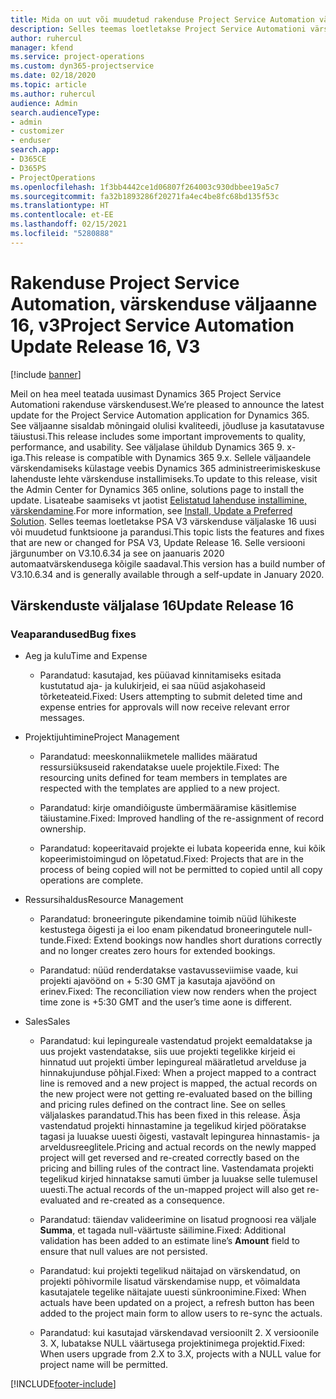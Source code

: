 ```yaml
---
title: Mida on uut või muudetud rakenduse Project Service Automation värskenduse väljaandes 16, V3
description: Selles teemas loetletakse Project Service Automationi värskenduse väljalaske 16, V3 saadaolevaid funktsioone ja parandusi.
author: ruhercul
manager: kfend
ms.service: project-operations
ms.custom: dyn365-projectservice
ms.date: 02/18/2020
ms.topic: article
ms.author: ruhercul
audience: Admin
search.audienceType:
- admin
- customizer
- enduser
search.app:
- D365CE
- D365PS
- ProjectOperations
ms.openlocfilehash: 1f3bb4442ce1d06807f264003c930dbbee19a5c7
ms.sourcegitcommit: fa32b1893286f20271fa4ec4be8fc68bd135f53c
ms.translationtype: HT
ms.contentlocale: et-EE
ms.lasthandoff: 02/15/2021
ms.locfileid: "5280888"
---
```

# <a name="project-service-automation-update-release-16-v3"></a><span data-ttu-id="39477-103">Rakenduse Project Service Automation, värskenduse väljaanne 16, v3</span><span class="sxs-lookup"><span data-stu-id="39477-103">Project Service Automation Update Release 16, V3</span></span>

[!include [banner](../includes/psa-now-project-operations.md)]

<span data-ttu-id="39477-104">Meil on hea meel teatada uusimast Dynamics 365 Project Service Automationi rakenduse värskendusest.</span><span class="sxs-lookup"><span data-stu-id="39477-104">We’re pleased to announce the latest update for the Project Service Automation application for Dynamics 365.</span></span> <span data-ttu-id="39477-105">See väljaanne sisaldab mõningaid olulisi kvaliteedi, jõudluse ja kasutatavuse täiustusi.</span><span class="sxs-lookup"><span data-stu-id="39477-105">This release includes some important improvements to quality, performance, and usability.</span></span>  <span data-ttu-id="39477-106">See väljalase ühildub Dynamics 365 9. x-iga.</span><span class="sxs-lookup"><span data-stu-id="39477-106">This release is compatible with Dynamics 365 9.x.</span></span> <span data-ttu-id="39477-107">Sellele väljaandele värskendamiseks külastage veebis Dynamics 365 administreerimiskeskuse lahenduste lehte värskenduse installimiseks.</span><span class="sxs-lookup"><span data-stu-id="39477-107">To update to this release, visit the Admin Center for Dynamics 365 online, solutions page to install the update.</span></span> <span data-ttu-id="39477-108">Lisateabe saamiseks vt jaotist [Eelistatud lahenduse installimine, värskendamine](https://docs.microsoft.com/dynamics365/project-service/upgrade-psa-home-page).</span><span class="sxs-lookup"><span data-stu-id="39477-108">For more information, see [Install, Update a Preferred Solution](https://docs.microsoft.com/dynamics365/project-service/upgrade-psa-home-page).</span></span>
<span data-ttu-id="39477-109">Selles teemas loetletakse PSA V3 värskenduse väljalaske 16 uusi või muudetud funktsioone ja parandusi.</span><span class="sxs-lookup"><span data-stu-id="39477-109">This topic lists the features and fixes that are new or changed for PSA V3, Update Release 16.</span></span> <span data-ttu-id="39477-110">Selle versiooni järgunumber on V3.10.6.34 ja see on jaanuaris 2020 automaatvärskendusega kõigile saadaval.</span><span class="sxs-lookup"><span data-stu-id="39477-110">This version has a build number of V3.10.6.34 and is generally available through a self-update in January 2020.</span></span>


## <a name="update-release-16"></a><span data-ttu-id="39477-111">Värskenduste väljalase 16</span><span class="sxs-lookup"><span data-stu-id="39477-111">Update Release 16</span></span>

### <a name="bug-fixes"></a><span data-ttu-id="39477-112">Veaparandused</span><span class="sxs-lookup"><span data-stu-id="39477-112">Bug fixes</span></span>

-   <span data-ttu-id="39477-113">Aeg ja kulu</span><span class="sxs-lookup"><span data-stu-id="39477-113">Time and Expense</span></span>

    -   <span data-ttu-id="39477-114">Parandatud: kasutajad, kes püüavad kinnitamiseks esitada kustutatud aja- ja kulukirjeid, ei saa nüüd asjakohaseid tõrketeateid.</span><span class="sxs-lookup"><span data-stu-id="39477-114">Fixed: Users attempting to submit deleted time and expense entries for approvals will now receive relevant error messages.</span></span>

-   <span data-ttu-id="39477-115">Projektijuhtimine</span><span class="sxs-lookup"><span data-stu-id="39477-115">Project Management</span></span>

    -   <span data-ttu-id="39477-116">Parandatud: meeskonnaliikmetele mallides määratud ressursiüksuseid rakendatakse uuele projektile.</span><span class="sxs-lookup"><span data-stu-id="39477-116">Fixed: The resourcing units defined for team members in templates are respected with the templates are applied to a new project.</span></span>

    -   <span data-ttu-id="39477-117">Parandatud: kirje omandiõiguste ümbermääramise käsitlemise täiustamine.</span><span class="sxs-lookup"><span data-stu-id="39477-117">Fixed: Improved handling of the re-assignment of record ownership.</span></span>

    -   <span data-ttu-id="39477-118">Parandatud: kopeeritavaid projekte ei lubata kopeerida enne, kui kõik kopeerimistoimingud on lõpetatud.</span><span class="sxs-lookup"><span data-stu-id="39477-118">Fixed: Projects that are in the process of being copied will not be permitted to copied until all copy operations are complete.</span></span>

-   <span data-ttu-id="39477-119">Ressursihaldus</span><span class="sxs-lookup"><span data-stu-id="39477-119">Resource Management</span></span>

    -   <span data-ttu-id="39477-120">Parandatud: broneeringute pikendamine toimib nüüd lühikeste kestustega õigesti ja ei loo enam pikendatud broneeringutele null-tunde.</span><span class="sxs-lookup"><span data-stu-id="39477-120">Fixed: Extend bookings now handles short durations correctly and no longer creates zero hours for extended bookings.</span></span>

    -   <span data-ttu-id="39477-121">Parandatud: nüüd renderdatakse vastavusseviimise vaade, kui projekti ajavöönd on + 5:30 GMT ja kasutaja ajavöönd on erinev.</span><span class="sxs-lookup"><span data-stu-id="39477-121">Fixed: The reconciliation view now renders when the project time zone is +5:30 GMT and the user’s time aone is different.</span></span>

-   <span data-ttu-id="39477-122">Sales</span><span class="sxs-lookup"><span data-stu-id="39477-122">Sales</span></span>

    -   <span data-ttu-id="39477-123">Parandatud: kui lepingureale vastendatud projekt eemaldatakse ja uus projekt vastendatakse, siis uue projekti tegelikke kirjeid ei hinnatud uut projekti ümber lepingureal määratletud arvelduse ja hinnakujunduse põhjal.</span><span class="sxs-lookup"><span data-stu-id="39477-123">Fixed: When a project mapped to a contract line is removed and a new project is mapped, the actual records on the new project were not getting re-evaluated based on the billing and pricing rules defined on the contract line.</span></span> <span data-ttu-id="39477-124">See on selles väljalaskes parandatud.</span><span class="sxs-lookup"><span data-stu-id="39477-124">This has been fixed in this release.</span></span> <span data-ttu-id="39477-125">Äsja vastendatud projekti hinnastamine ja tegelikud kirjed pööratakse tagasi ja luuakse uuesti õigesti, vastavalt lepingurea hinnastamis- ja arveldusreeglitele.</span><span class="sxs-lookup"><span data-stu-id="39477-125">Pricing and actual records on the newly mapped project will get reversed and re-created correctly based on the pricing and billing rules of the contract line.</span></span> <span data-ttu-id="39477-126">Vastendamata projekti tegelikud kirjed hinnatakse samuti ümber ja luuakse selle tulemusel uuesti.</span><span class="sxs-lookup"><span data-stu-id="39477-126">The actual records of the un-mapped project will also get re-evaluated and re-created as a consequence.</span></span>

    -   <span data-ttu-id="39477-127">Parandatud: täiendav valideerimine on lisatud prognoosi rea väljale **Summa**, et tagada null-väärtuste säilimine.</span><span class="sxs-lookup"><span data-stu-id="39477-127">Fixed: Additional validation has been added to an estimate line’s **Amount** field to ensure that null values are not persisted.</span></span>

    -   <span data-ttu-id="39477-128">Parandatud: kui projekti tegelikud näitajad on värskendatud, on projekti põhivormile lisatud värskendamise nupp, et võimaldata kasutajatele tegelike näitajate uuesti sünkroonimine.</span><span class="sxs-lookup"><span data-stu-id="39477-128">Fixed: When actuals have been updated on a project, a refresh button has been added to the project main form to allow users to re-sync the actuals.</span></span>

    -   <span data-ttu-id="39477-129">Parandatud: kui kasutajad värskendavad versioonilt 2. X versioonile 3. X, lubatakse NULL väärtusega projektinimega projektid.</span><span class="sxs-lookup"><span data-stu-id="39477-129">Fixed: When users upgrade from 2.X to 3.X, projects with a NULL value for project name will be permitted.</span></span>



[!INCLUDE[footer-include](../includes/footer-banner.md)]